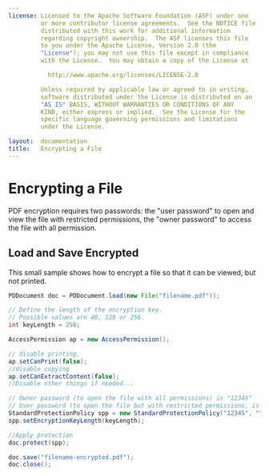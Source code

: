 ```yaml
---
license: Licensed to the Apache Software Foundation (ASF) under one
         or more contributor license agreements.  See the NOTICE file
         distributed with this work for additional information
         regarding copyright ownership.  The ASF licenses this file
         to you under the Apache License, Version 2.0 (the
         "License"); you may not use this file except in compliance
         with the License.  You may obtain a copy of the License at

           http://www.apache.org/licenses/LICENSE-2.0

         Unless required by applicable law or agreed to in writing,
         software distributed under the License is distributed on an
         "AS IS" BASIS, WITHOUT WARRANTIES OR CONDITIONS OF ANY
         KIND, either express or implied.  See the License for the
         specific language governing permissions and limitations
         under the License.

layout:  documentation
title:   Encrypting a File
---
```


Encrypting a File
=================

PDF encryption requires two passwords: the "user password" to open and view the file with restricted permissions, the "owner password" to access the file with all permission.


Load and Save Encrypted
-----------------------

This small sample shows how to encrypt a file so that it can be viewed, but not printed.

```java
PDDocument doc = PDDocument.load(new File("filename.pdf"));

// Define the length of the encryption key.
// Possible values are 40, 128 or 256.
int keyLength = 256;

AccessPermission ap = new AccessPermission();

// disable printing, 
ap.setCanPrint(false);
//disable copying
ap.setCanExtractContent(false);
//Disable other things if needed...

// Owner password (to open the file with all permissions) is "12345"
// User password (to open the file but with restricted permissions, is empty here)
StandardProtectionPolicy spp = new StandardProtectionPolicy("12345", "", ap);
spp.setEncryptionKeyLength(keyLength);

//Apply protection
doc.protect(spp);

doc.save("filename-encrypted.pdf");
doc.close();
```

